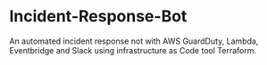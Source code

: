# Incident-Response-Bot
An automated incident response not with AWS GuardDuty, Lambda, Eventbridge and Slack using infrastructure as Code tool Terraform.
